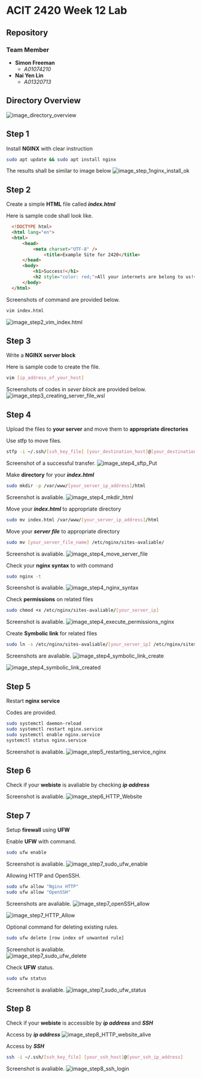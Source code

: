 # ACIT 2420 Week 12 Lab

## Repository

### Team Member

+ **Simon Freeman**
  + *A01074210*
+ **Nai Yen Lin**
  + *A01320713*


## Directory Overview
![image_directory_overview](Images/directory_overview.png)


## Step 1

Install **NGINX** with clear instruction
  ```bash
  sudo apt update && sudo apt install nginx 
  ```
The results shall be similar to image below
![image_step_1nginx_install_ok](Images/step1_nginx_install_ok.jpg)


## Step 2

Create a simple **HTML** file called ***index.html***

Here is sample code shall look like.  
  ```html
    <!DOCTYPE html>
    <html lang="en">
    <html>
        <head>
            <meta charset="UTF-8" />
                <title>Example Site for 2420</title>
        </head>
        <body>
            <h1>Success!</h1>
            <h2 style="color: red;">All your internets are belong to us!</h2>
        </body>
    </html>
  ```

Screenshots of command are provided below.
  ```bash
  vim index.html
  ```
![image_step2_vim_index.html](Images/step2_vim_index.html.jpg)



## Step 3

Write a **NGINX server block**

Here is sample code to create the file.  
  ```bash
  vim [ip_address_of_your_host]
  ```

Screenshots of codes in *sever block* are provided below.
![image_step3_creating_server_file_wsl](Images/step3_creating_server_file_wsl.jpg)


## Step 4

Upload the files to **your server** and move them to **appropriate directories**

Use stfp to move files.  
  ```bash
  stfp -i ~/.ssh/[ssh_key_file] [your_destination_host]@[your_destination_ip_address]
  ```
Screenshot of a successful transfer.
![image_step4_sftp_Put](Images/step4_sftp_Put.jpg)

Make **directory** for your ***index.html*** 
  ```bash
  sudo mkdir -p /var/www/[your_server_ip_address]/html
  ```

Screenshot is avaliable.
![image_step4_mkdir_html](Images/step4_mkdir_html.jpg)

Move your ***index.html*** to appropriate directory
  ```bash
  sudo mv index.html /var/www/[your_server_ip_address]/html
  ```

Move your ***server file*** to appropriate directory
  ```bash
  sudo mv [your_server_file_name] /etc/nginx/sites-avaliable/
  ```

Screenshot is avaliable.
![image_step4_move_server_file](Images/step4_move_server_file.jpg)


Check your **nginx syntax** to with command
  ```bash
  sudo nginx -t
  ```

Screenshot is avaliable.
![image_step4_nginx_syntax](Images/step4_nginx_syntax.jpg)


Check **permissions** on related files
  ```bash
  sudo chmod +x /etc/nginx/sites-avaliable/[your_server_ip]
  ```

Screenshot is avaliable.
![image_step4_execute_permissions_nginx](Images/step4_execute_permissions_nginx.jpg)


Create **Symbolic link** for related files
  ```bash
  sudo ln -s /etc/nginx/sites-avaliable/[your_server_ip] /etc/nginx/sites-enabled/
  ```

Screenshots are avaliable.
![image_step4_symbolic_link_create](Images/step4_symbolic_link_create.jpg)

![image_step4_symbolic_link_created](Images/step4_symbolic_link_created.jpg)


## Step 5

Restart **nginx service**

Codes are provided.
  ```bash
  sudo systemctl daemon-reload
  sudo systemctl restart nginx.service
  sudo systemctl enable nginx.service
  systemctl status nginx.service
  ```

Screenshot is avaliable.
![image_step5_restarting_service_nginx](Images/step5_restarting_service_nginx.jpg)


## Step 6

Check if your **webiste** is avaliable by checking ***ip address***

Screenshot is avaliable.
![image_step6_HTTP_Website](Images/step6_HTTP_Website.jpg)


## Step 7

Setup **firewall** using **UFW**

Enable **UFW** with command.
  ```bash
  sudo ufw enable
  ```

Screenshot is avaliable.
![image_step7_sudo_ufw_enable](Images/step7_sudo_ufw_enable.jpg)

Allowing HTTP and OpenSSH.
  ```bash
  sudo ufw allow "Nginx HTTP"
  sudo ufw allow "OpenSSH"
  ```

Screenshots are avaliable.
![image_step7_openSSH_allow](Images/step7_openSSH_allow.jpg)

![image_step7_HTTP_Allow](Images/step7_HTTP_Allow.jpg)

Optional command for deleting existing rules.
  ```bash
  sudo ufw delete [row index of unwanted rule]
  ```

Screenshot is avaliable.    
![image_step7_sudo_ufw_delete](Images/step7_sudo_ufw_delete.jpg)


Check **UFW** status.
  ```bash
  sudo ufw status
  ```

Screenshot is avaliable.
![image_step7_sudo_ufw_status](Images/step7_sudo_ufw_status.jpg)


## Step 8

Check if your **webiste** is accessible by ***ip address*** and ***SSH***

Access by ***ip address***
![image_step8_HTTP_website_alive](Images/step8_HTTP_website_alive.jpg)

Access by ***SSH***
  ```bash
  ssh -i ~/.ssh/[ssh_key_file] [your_ssh_host]@[your_ssh_ip_address]
  ```

Screenshot is avaliable.
![image_step8_ssh_login](Images/step8_ssh_login.jpg)



